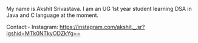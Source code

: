 My name is Akshit Srivastava.
I am an UG 1st year student learning DSA in Java and C language at the moment.

Contact:-
Instagram: https://instagram.com/akshit._.sr?igshid=MTk0NTkyODZkYg==

